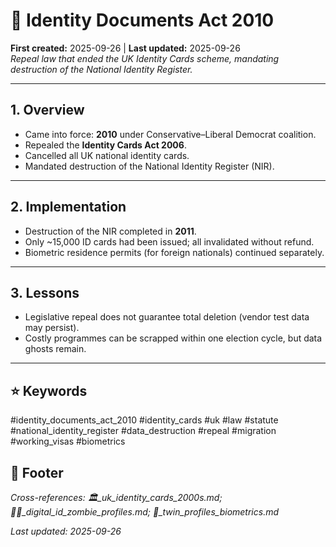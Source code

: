# 📜 Identity Documents Act 2010  
**First created:** 2025-09-26 | **Last updated:** 2025-09-26  
*Repeal law that ended the UK Identity Cards scheme, mandating destruction of the National Identity Register.*  

---

## 1. Overview  
- Came into force: **2010** under Conservative–Liberal Democrat coalition.  
- Repealed the **Identity Cards Act 2006**.  
- Cancelled all UK national identity cards.  
- Mandated destruction of the National Identity Register (NIR).  

---

## 2. Implementation  
- Destruction of the NIR completed in **2011**.  
- Only ~15,000 ID cards had been issued; all invalidated without refund.  
- Biometric residence permits (for foreign nationals) continued separately.  

---

## 3. Lessons  
- Legislative repeal does not guarantee total deletion (vendor test data may persist).  
- Costly programmes can be scrapped within one election cycle, but data ghosts remain.  

---

## ⭐ Keywords  
#identity_documents_act_2010 #identity_cards #uk #law #statute #national_identity_register #data_destruction #repeal #migration #working_visas #biometrics  

## 🏮 Footer  
*Cross-references: 🏛️_uk_identity_cards_2000s.md; 🧟‍♀️_digital_id_zombie_profiles.md; 👥_twin_profiles_biometrics.md*  

_Last updated: 2025-09-26_  
